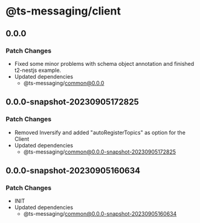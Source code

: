 # @ts-messaging/client

## 0.0.0

### Patch Changes

- Fixed some minor problems with schema object annotation and finished t2-nestjs example.
- Updated dependencies
  - @ts-messaging/common@0.0.0

## 0.0.0-snapshot-20230905172825

### Patch Changes

- Removed Inversify and added "autoRegisterTopics" as option for the Client
- Updated dependencies
  - @ts-messaging/common@0.0.0-snapshot-20230905172825

## 0.0.0-snapshot-20230905160634

### Patch Changes

- INIT
- Updated dependencies
  - @ts-messaging/common@0.0.0-snapshot-20230905160634
